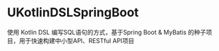 # UKotlinDSLSpringBoot
使用 Kotlin DSL 编写SQL语句的方式，基于Spring Boot &amp; MyBatis 的种子项目，用于快速构建中小型API、RESTful API项目
